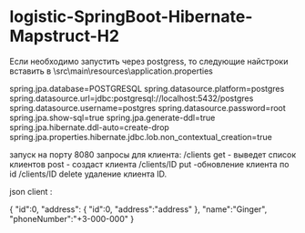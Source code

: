 # logistic-SpringBoot-Hibernate-Mapstruct-H2

Если необходимо запустить через postgress, то следующие найстроки вставить в \src\main\resources\application.properties

spring.jpa.database=POSTGRESQL
spring.datasource.platform=postgres
spring.datasource.url=jdbc:postgresql://localhost:5432/postgres
spring.datasource.username=postgres
spring.datasource.password=root
spring.jpa.show-sql=true
spring.jpa.generate-ddl=true
spring.jpa.hibernate.ddl-auto=create-drop
spring.jpa.properties.hibernate.jdbc.lob.non_contextual_creation=true


запуск на порту 8080 
запросы для клиента:
/clients 
get - выведет список клиентов
post  - создаст клиента
/clients/ID  put  -обновление клиента по id
/clients/ID  delete удаление клиента ID.


json client :

{
  "id":0,
  "address":
  {
    "id":0,
    "address":"address"
  },
  "name":"Ginger",
  "phoneNumber":"+3-000-000"
}
